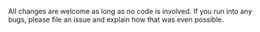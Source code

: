 All changes are welcome as long as no code is involved.
If you run into any bugs, please file an issue and explain how that was even possible.
